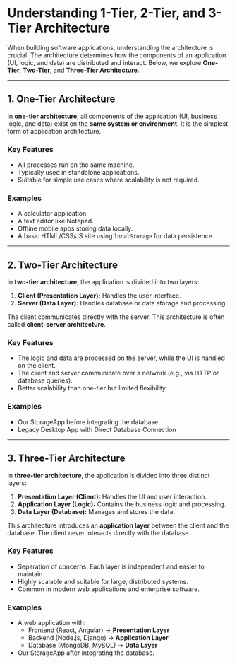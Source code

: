 # Understanding 1-Tier, 2-Tier, and 3-Tier Architecture

When building software applications, understanding the architecture is crucial. The architecture determines how the components of an application (UI, logic, and data) are distributed and interact. Below, we explore **One-Tier**, **Two-Tier**, and **Three-Tier Architecture**.

---

## **1. One-Tier Architecture**

In **one-tier architecture**, all components of the application (UI, business logic, and data) exist on the **same system or environment**. It is the simplest form of application architecture.

### **Key Features**

- All processes run on the same machine.
- Typically used in standalone applications.
- Suitable for simple use cases where scalability is not required.

### **Examples**

- A calculator application.
- A text editor like Notepad.
- Offline mobile apps storing data locally.
- A basic HTML/CSS/JS site using `localStorage` for data persistence.

---

## **2. Two-Tier Architecture**

In **two-tier architecture**, the application is divided into two layers:

1. **Client (Presentation Layer):** Handles the user interface.
2. **Server (Data Layer):** Handles database or data storage and processing.

The client communicates directly with the server. This architecture is often called **client-server architecture**.

### **Key Features**

- The logic and data are processed on the server, while the UI is handled on the client.
- The client and server communicate over a network (e.g., via HTTP or database queries).
- Better scalability than one-tier but limited flexibility.

### **Examples**

- Our StorageApp before integrating the database.
- Legacy Desktop App with Direct Database Connection

---

## **3. Three-Tier Architecture**

In **three-tier architecture**, the application is divided into three distinct layers:

1. **Presentation Layer (Client):** Handles the UI and user interaction.
2. **Application Layer (Logic):** Contains the business logic and processing.
3. **Data Layer (Database):** Manages and stores the data.

This architecture introduces an **application layer** between the client and the database. The client never interacts directly with the database.

### **Key Features**

- Separation of concerns: Each layer is independent and easier to maintain.
- Highly scalable and suitable for large, distributed systems.
- Common in modern web applications and enterprise software.

### **Examples**

- A web application with:
  - Frontend (React, Angular) → **Presentation Layer**
  - Backend (Node.js, Django) → **Application Layer**
  - Database (MongoDB, MySQL) → **Data Layer**
- Our StorageApp after integrating the database.